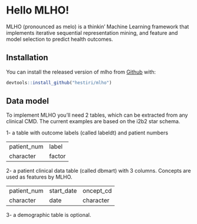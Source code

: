 
<!-- README.md is generated from README.Rmd. Please edit that file -->

# Hello MLHO\!

<!-- badges: start -->

<!-- badges: end -->

MLHO (pronounced as melo) is a thinkin’ Machine Learning framework that
implements iterative sequential representation mining, and feature and
model selection to predict health outcomes.

## Installation

You can install the released version of mlho from
[Github](https://https://github.com/hestiri/mlho) with:

``` r
devtools::install_github("hestiri/mlho")
```

## Data model

To implement MLHO you’ll need 2 tables, which can be extracted from any
clinical CMD. The current examples are based on the i2b2 star schema.

1- a table with outcome labels (called labeldt) and patient numbers

|              |        |
| :----------- | :----- |
| patient\_num | label  |
| character    | factor |

2- a patient clinical data table (called dbmart) with 3 columns.
Concepts are used as features by MLHO.

|              |             |            |
| :----------- | :---------- | :--------- |
| patient\_num | start\_date | oncept\_cd |
| character    | date        | character  |

3- a demographic table is optional.
